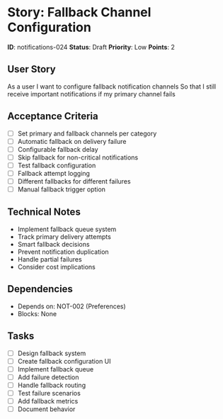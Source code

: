 # Story: Fallback Channel Configuration

**ID**: notifications-024
**Status**: Draft
**Priority**: Low
**Points**: 2

## User Story
As a user
I want to configure fallback notification channels
So that I still receive important notifications if my primary channel fails

## Acceptance Criteria
- [ ] Set primary and fallback channels per category
- [ ] Automatic fallback on delivery failure
- [ ] Configurable fallback delay
- [ ] Skip fallback for non-critical notifications
- [ ] Test fallback configuration
- [ ] Fallback attempt logging
- [ ] Different fallbacks for different failures
- [ ] Manual fallback trigger option

## Technical Notes
- Implement fallback queue system
- Track primary delivery attempts
- Smart fallback decisions
- Prevent notification duplication
- Handle partial failures
- Consider cost implications

## Dependencies
- Depends on: NOT-002 (Preferences)
- Blocks: None

## Tasks
- [ ] Design fallback system
- [ ] Create fallback configuration UI
- [ ] Implement fallback queue
- [ ] Add failure detection
- [ ] Handle fallback routing
- [ ] Test failure scenarios
- [ ] Add fallback metrics
- [ ] Document behavior